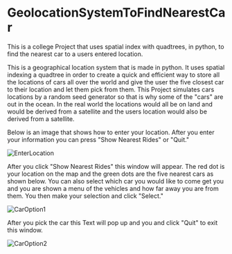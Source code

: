 # GeolocationSystemToFindNearestCar
This is a college Project that uses spatial index with quadtrees, in python, to find the nearest car to a users entered location.

This is a geographical location system that is made in python. It uses spatial indexing a quadtree in order to create a quick and efficient way to store all the locations of cars all over the world and give the user the five closest car to their location and let them pick from them. This Project simulates cars locations by a random seed generator so that is why some of the "cars" are out in the ocean. In the real world the locations would all be on land and would be derived from a satellite and the users location would also be derived from a satellite.

Below is an image that shows how to enter your location. After you enter your information you can press "Show Nearest Rides" or "Quit."

![EnterLocation](https://github.com/StephenShuecraft/GeolocationSystemToFindNearestCar/assets/139270254/91e4a727-9d04-46cf-ad3c-ff826ae2aa72) 
<br />

After you click "Show Nearest Rides" this window will appear. The red dot is your location on the map and the green dots are the five nearest cars as shown below. You can also select which car you would like to come get you and you are shown a menu of the vehicles and how far away you are from them. You then make your selection and click "Select."

![CarOption1](https://github.com/StephenShuecraft/GeolocationSystemToFindNearestCar/assets/139270254/fde56aab-4303-4006-9ea3-f0656d7f7bca)
<br />

After you pick the car this Text will pop up and you and click "Quit" to exit this window.

![CarOption2](https://github.com/StephenShuecraft/GeolocationSystemToFindNearestCar/assets/139270254/ed584a9f-07c6-4068-b747-eab197fa3ab4)
